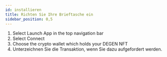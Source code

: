 ```yaml
---
id: installieren
title: Richten Sie Ihre Brieftasche ein
sidebar_position: 0,5
---
```


1. Select Launch App in the top navigation bar
2. Select Connect
3. Choose the crypto wallet which holds your DEGEN NFT
4. Unterzeichnen Sie die Transaktion, wenn Sie dazu aufgefordert werden.
